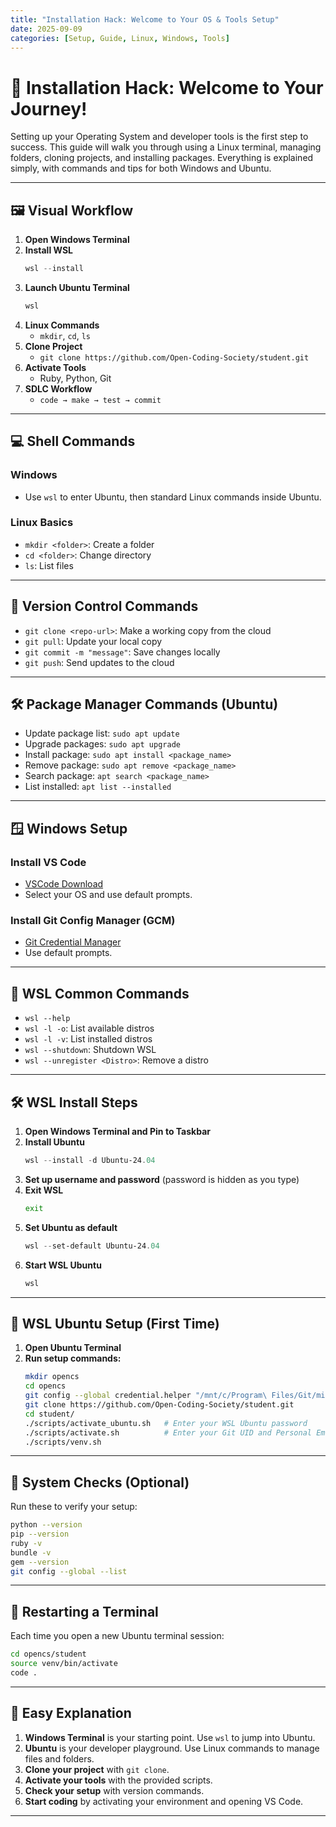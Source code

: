 ```yaml
---
title: "Installation Hack: Welcome to Your OS & Tools Setup"
date: 2025-09-09
categories: [Setup, Guide, Linux, Windows, Tools]
---
```


# 🚀 Installation Hack: Welcome to Your Journey!

Setting up your Operating System and developer tools is the first step to success. This guide will walk you through using a Linux terminal, managing folders, cloning projects, and installing packages. Everything is explained simply, with commands and tips for both Windows and Ubuntu.

---

## 🖼️ Visual Workflow

1. **Open Windows Terminal**
2. **Install WSL**
   ```powershell
   wsl --install
   ```
3. **Launch Ubuntu Terminal**
   ```powershell
   wsl
   ```
4. **Linux Commands**
   - `mkdir`, `cd`, `ls`
5. **Clone Project**
   - `git clone https://github.com/Open-Coding-Society/student.git`
6. **Activate Tools**
   - Ruby, Python, Git
7. **SDLC Workflow**
   - `code → make → test → commit`

---

## 💻 Shell Commands

### Windows
- Use `wsl` to enter Ubuntu, then standard Linux commands inside Ubuntu.

### Linux Basics
- `mkdir <folder>`: Create a folder
- `cd <folder>`: Change directory
- `ls`: List files

---

## 🔄 Version Control Commands

- `git clone <repo-url>`: Make a working copy from the cloud
- `git pull`: Update your local copy
- `git commit -m "message"`: Save changes locally
- `git push`: Send updates to the cloud

---

## 🛠️ Package Manager Commands (Ubuntu)

- Update package list: `sudo apt update`
- Upgrade packages: `sudo apt upgrade`
- Install package: `sudo apt install <package_name>`
- Remove package: `sudo apt remove <package_name>`
- Search package: `apt search <package_name>`
- List installed: `apt list --installed`

---

## 🪟 Windows Setup

### Install VS Code
- [VSCode Download](https://code.visualstudio.com/Download)
- Select your OS and use default prompts.

### Install Git Config Manager (GCM)
- [Git Credential Manager](https://github.com/GitCredentialManager/git-credential-manager)
- Use default prompts.

---

## 🐧 WSL Common Commands

- `wsl --help`
- `wsl -l -o`: List available distros
- `wsl -l -v`: List installed distros
- `wsl --shutdown`: Shutdown WSL
- `wsl --unregister <Distro>`: Remove a distro

---

## 🛠️ WSL Install Steps

1. **Open Windows Terminal and Pin to Taskbar**
2. **Install Ubuntu**
   ```powershell
   wsl --install -d Ubuntu-24.04
   ```
3. **Set up username and password** (password is hidden as you type)
4. **Exit WSL**
   ```bash
   exit
   ```
5. **Set Ubuntu as default**
   ```powershell
   wsl --set-default Ubuntu-24.04
   ```
6. **Start WSL Ubuntu**
   ```powershell
   wsl
   ```

---

## 🐧 WSL Ubuntu Setup (First Time)

1. **Open Ubuntu Terminal**
2. **Run setup commands:**
   ```bash
   mkdir opencs
   cd opencs
   git config --global credential.helper "/mnt/c/Program\ Files/Git/mingw64/bin/git-credential-manager.exe"
   git clone https://github.com/Open-Coding-Society/student.git
   cd student/
   ./scripts/activate_ubuntu.sh   # Enter your WSL Ubuntu password
   ./scripts/activate.sh          # Enter your Git UID and Personal Email
   ./scripts/venv.sh
   ```

---

## 🧪 System Checks (Optional)

Run these to verify your setup:
```bash
python --version
pip --version
ruby -v
bundle -v
gem --version
git config --global --list
```

---

## 🔁 Restarting a Terminal

Each time you open a new Ubuntu terminal session:
```bash
cd opencs/student
source venv/bin/activate
code .
```

---

## 📝 Easy Explanation

1. **Windows Terminal** is your starting point. Use `wsl` to jump into Ubuntu.
2. **Ubuntu** is your developer playground. Use Linux commands to manage files and folders.
3. **Clone your project** with `git clone`.
4. **Activate your tools** with the provided scripts.
5. **Check your setup** with version commands.
6. **Start coding** by activating your environment and opening VS Code.

---


